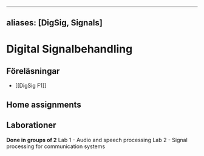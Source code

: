 
---
aliases: [DigSig, Signals]
---

# Digital Signalbehandling


## Föreläsningar
- [[DigSig F1]]

## Home assignments


## Laborationer
**Done in groups of 2**
Lab 1 - Audio and speech processing
Lab 2 - Signal processing for communication systems
